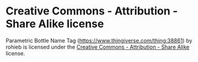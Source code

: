 # Creative Commons - Attribution - Share Alike license

Parametric Bottle Name Tag (https://www.thingiverse.com/thing:38861) by rohieb is licensed under the [Creative Commons - Attribution - Share Alike][1] license.

[1]: http://creativecommons.org/licenses/by-sa/3.0/
